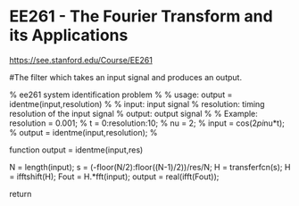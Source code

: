 # EE261 - The Fourier Transform and its Applications
https://see.stanford.edu/Course/EE261

#The filter which takes an input signal and produces an output.

% ee261 system identification problem
%
% usage: output = identme(input,resolution)
%
% input:      input signal
% resolution: timing resolution of the input signal
% output:     output signal
% 
% Example:  resolution = 0.001; 
%           t = 0:resolution:10;
%           nu = 2;
%           input = cos(2*pi*nu*t);
%           output = identme(input,resolution);
%

function output = identme(input,res)

N = length(input);
s = (-floor(N/2):floor((N-1)/2))/res/N;
H = transferfcn(s);
H = ifftshift(H);
Fout = H.*fft(input);
output = real(ifft(Fout));

return

